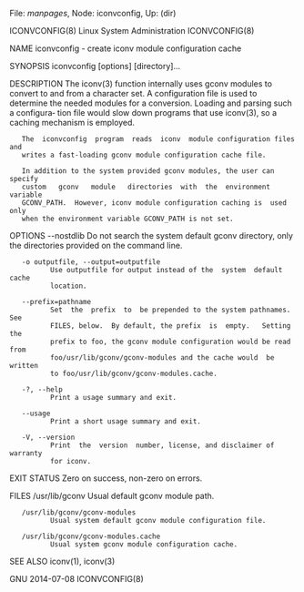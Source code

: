 File: *manpages*,  Node: iconvconfig,  Up: (dir)

ICONVCONFIG(8)            Linux System Administration           ICONVCONFIG(8)



NAME
       iconvconfig - create iconv module configuration cache

SYNOPSIS
       iconvconfig [options] [directory]...

DESCRIPTION
       The  iconv(3)  function internally uses gconv modules to convert to and
       from a character set.  A configuration file is used  to  determine  the
       needed modules for a conversion.  Loading and parsing such a configura‐
       tion file would slow down programs that  use  iconv(3),  so  a  caching
       mechanism is employed.

       The  iconvconfig  program  reads  iconv  module configuration files and
       writes a fast-loading gconv module configuration cache file.

       In addition to the system provided gconv modules, the user can  specify
       custom   gconv   module   directories  with  the  environment  variable
       GCONV_PATH.  However, iconv module configuration caching is  used  only
       when the environment variable GCONV_PATH is not set.

OPTIONS
       --nostdlib
              Do  not  search  the  system  default  gconv directory, only the
              directories provided on the command line.

       -o outputfile, --output=outputfile
              Use outputfile for output instead of the  system  default  cache
              location.

       --prefix=pathname
              Set  the  prefix  to  be prepended to the system pathnames.  See
              FILES, below.  By default, the prefix  is  empty.   Setting  the
              prefix to foo, the gconv module configuration would be read from
              foo/usr/lib/gconv/gconv-modules and the cache would  be  written
              to foo/usr/lib/gconv/gconv-modules.cache.

       -?, --help
              Print a usage summary and exit.

       --usage
              Print a short usage summary and exit.

       -V, --version
              Print  the  version  number, license, and disclaimer of warranty
              for iconv.

EXIT STATUS
       Zero on success, non-zero on errors.

FILES
       /usr/lib/gconv
              Usual default gconv module path.

       /usr/lib/gconv/gconv-modules
              Usual system default gconv module configuration file.

       /usr/lib/gconv/gconv-modules.cache
              Usual system gconv module configuration cache.

SEE ALSO
       iconv(1), iconv(3)



GNU                               2014-07-08                    ICONVCONFIG(8)
